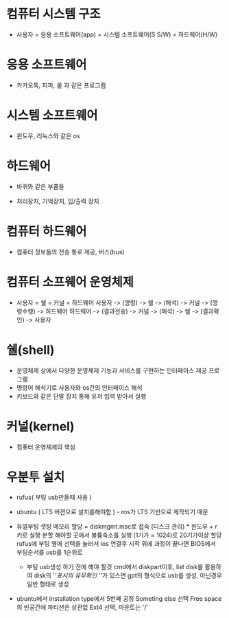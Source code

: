 # 컴퓨터 시스템 구조

- 사용자 = 응용 소프트웨어(app) = 시스템 소프트웨어(S S/W) = 하드웨어(H/W)

# 응용 소프트웨어
- 카카오톡, 피파, 롤 과 같은 프로그램

# 시스템 소프트웨어
- 윈도우, 리눅스와 같은 os

# 하드웨어
- 바퀴와 같은 부품들
* 처리장치, 기억장치, 입/출력 장치

# 컴퓨터 하드웨어
  - 컴퓨터 정보들의 전송 통로 제공, 버스(bus)
  
# 컴퓨터 소프웨어 운영체제
- 사용자 = 쉘 = 커널 = 하드웨어
  사용자 -> (명령) -> 쉘 -> (해석) -> 커널 -> (명령수행) -> 하드웨어
  하드웨어 -> (결과전송) -> 커널 -> (해석) -> 쉘 -> (결과확인) -> 사용자

# 쉘(shell)
- 운영체제 상에서 다양한 운영체제 기능과 서비스를 구현하는 인터페이스 제공 프로그램
- 명령어 해석기로 사용자와 os간의 인터페이스 해석
- 키보드와 같은 단말 장치 통해 유저 입력 받아서 실행

# 커널(kernel)
- 컴퓨터 운영체제의 핵심



# 우분투 설치
- rufus( 부팅 usb만들때 사용 )
- ubuntu ( LTS 버젼으로 설치를해야함 ) - ros가 LTS 기반으로 제작되기 때문

- 듀얼부팅 셋팅
  메모리 할당 = diskmgmt.msc로 접속 (디스크 관리) * 윈도우 + r 키로 실행
  분할 해야할 곳에서 볼륨축소를 실행 (1기가 = 1024)로 20기가이상 할당
  rufus에 부팅 옆에 선택을 눌러서 ios 연결후 시작
  위에 과정이 끝나면 BIOS에서 부팅순서를 usb를 1순위로
  
  * 부팅 usb생성 하기 전에 해야 할것 
  cmd에서 diskpart이후, list disk를 활용하여 disk의 '*'표시의 유무확인
  '*'가 있스면 gpt의 형식으로 usb를 생성, 아닌경우 일반 형태로 생성
  
- ubuntu에서 installation type에서 5번째 공정 Someting else 선택
  Free space의 빈공간에 파티션은 상관없 Ext4 선택, 마운트는 '/'










